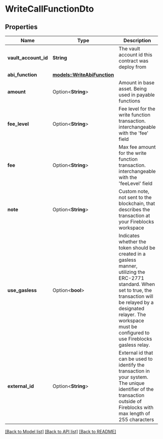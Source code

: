 # WriteCallFunctionDto

## Properties

Name | Type | Description | Notes
------------ | ------------- | ------------- | -------------
**vault_account_id** | **String** | The vault account id this contract was deploy from | 
**abi_function** | [**models::WriteAbiFunction**](WriteAbiFunction.md) |  | 
**amount** | Option<**String**> | Amount in base asset. Being used in payable functions | [optional]
**fee_level** | Option<**String**> | Fee level for the write function transaction. interchangeable with the 'fee' field | [optional]
**fee** | Option<**String**> | Max fee amount for the write function transaction. interchangeable with the 'feeLevel' field | [optional]
**note** | Option<**String**> | Custom note, not sent to the blockchain, that describes the transaction at your Fireblocks workspace | [optional]
**use_gasless** | Option<**bool**> | Indicates whether the token should be created in a gasless manner, utilizing the ERC-2771 standard. When set to true, the transaction will be relayed by a designated relayer. The workspace must be configured to use Fireblocks gasless relay. | [optional]
**external_id** | Option<**String**> | External id that can be used to identify the transaction in your system. The unique identifier of the transaction outside of Fireblocks with max length of 255 characters | [optional]

[[Back to Model list]](../README.md#documentation-for-models) [[Back to API list]](../README.md#documentation-for-api-endpoints) [[Back to README]](../README.md)


